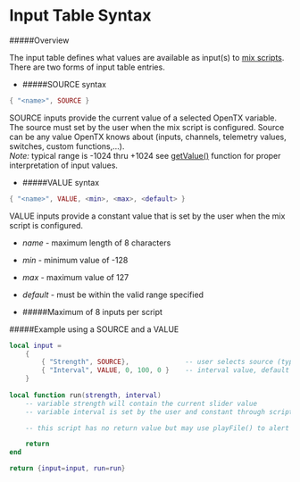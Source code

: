 # Input Table Syntax

#####Overview

The input table defines what values are available as input(s) to [mix scripts](mix.md). There are two forms of input table entries.

* #####SOURCE syntax
```lua
{ "<name>", SOURCE }
```
SOURCE inputs provide the current value of a selected OpenTX variable. The source must set by the user when the mix script is configured. Source can be any value OpenTX knows about (inputs, channels, telemetry values, switches, custom functions,...).<br/>
*Note:* typical range is -1024 thru +1024 see [getValue()](getvalue_function.md) function for proper interpretation of input values.


* #####VALUE syntax
```lua
{ "<name>", VALUE, <min>, <max>, <default> }
```
VALUE inputs provide a constant value that is set by the user when the mix script is configured.
  * *name* - maximum length of 8 characters
  * *min* - minimum value of -128
  * *max* - maximum value of 127
  * *default* - must be within the valid range specified


*  #####Maximum of 8 inputs per script

#####Example using a SOURCE and a VALUE
```lua
local input =
    {
        { "Strength", SOURCE},			    -- user selects source (typically slider or knob)
        { "Interval", VALUE, 0, 100, 0 }    -- interval value, default = 0.
    }
    
local function run(strength, interval)
    -- variable strength will contain the current slider value
    -- variable interval is set by the user and constant through script lifetime

    -- this script has no return value but may use playFile() to alert user

    return
end

return {input=input, run=run}
```

